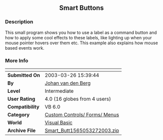 ﻿<div align="center">

## Smart Buttons


</div>

### Description

This small program shows you how to use a label as a command button and how to apply some cool effects to these labels, like lighting up when your mouse pointer hovers over them etc. This example also explains how mouse based events work.
 
### More Info
 


<span>             |<span>
---                |---
**Submitted On**   |2003-03-26 15:39:44
**By**             |[Johan van den Berg](https://github.com/Planet-Source-Code/PSCIndex/blob/master/ByAuthor/johan-van-den-berg.md)
**Level**          |Intermediate
**User Rating**    |4.0 (16 globes from 4 users)
**Compatibility**  |VB 6\.0
**Category**       |[Custom Controls/ Forms/  Menus](https://github.com/Planet-Source-Code/PSCIndex/blob/master/ByCategory/custom-controls-forms-menus__1-4.md)
**World**          |[Visual Basic](https://github.com/Planet-Source-Code/PSCIndex/blob/master/ByWorld/visual-basic.md)
**Archive File**   |[Smart\_Butt1565053272003\.zip](https://github.com/Planet-Source-Code/johan-van-den-berg-smart-buttons__1-44288/archive/master.zip)








